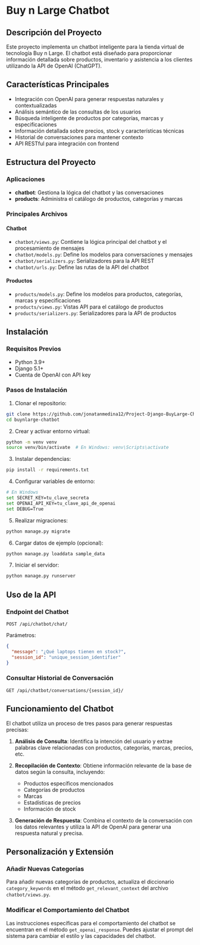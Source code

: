 # Buy n Large Chatbot

## Descripción del Proyecto
Este proyecto implementa un chatbot inteligente para la tienda virtual de tecnología Buy n Large. El chatbot está diseñado para proporcionar información detallada sobre productos, inventario y asistencia a los clientes utilizando la API de OpenAI (ChatGPT).

## Características Principales
- Integración con OpenAI para generar respuestas naturales y contextualizadas
- Análisis semántico de las consultas de los usuarios
- Búsqueda inteligente de productos por categorías, marcas y especificaciones
- Información detallada sobre precios, stock y características técnicas
- Historial de conversaciones para mantener contexto
- API RESTful para integración con frontend

## Estructura del Proyecto

### Aplicaciones
- **chatbot**: Gestiona la lógica del chatbot y las conversaciones
- **products**: Administra el catálogo de productos, categorías y marcas

### Principales Archivos

#### Chatbot
- `chatbot/views.py`: Contiene la lógica principal del chatbot y el procesamiento de mensajes
- `chatbot/models.py`: Define los modelos para conversaciones y mensajes
- `chatbot/serializers.py`: Serializadores para la API REST
- `chatbot/urls.py`: Define las rutas de la API del chatbot

#### Productos
- `products/models.py`: Define los modelos para productos, categorías, marcas y especificaciones
- `products/views.py`: Vistas API para el catálogo de productos
- `products/serializers.py`: Serializadores para la API de productos

## Instalación

### Requisitos Previos
- Python 3.9+
- Django 5.1+
- Cuenta de OpenAI con API key

### Pasos de Instalación

1. Clonar el repositorio:
```bash
git clone https://github.com/jonatanmedina12/Project-Django-BuyLarge-ChatBot.git
cd buynlarge-chatbot
```

2. Crear y activar entorno virtual:
```bash
python -m venv venv
source venv/bin/activate  # En Windows: venv\Scripts\activate
```

3. Instalar dependencias:
```bash
pip install -r requirements.txt
```

4. Configurar variables de entorno:
```bash
# En Windows
set SECRET_KEY=tu_clave_secreta
set OPENAI_API_KEY=tu_clave_api_de_openai
set DEBUG=True
```

5. Realizar migraciones:
```bash
python manage.py migrate
```

6. Cargar datos de ejemplo (opcional):
```bash
python manage.py loaddata sample_data
```

7. Iniciar el servidor:
```bash
python manage.py runserver
```

## Uso de la API

### Endpoint del Chatbot
```
POST /api/chatbot/chat/
```
Parámetros:
```json
{
  "message": "¿Qué laptops tienen en stock?",
  "session_id": "unique_session_identifier"
}
```

### Consultar Historial de Conversación
```
GET /api/chatbot/conversations/{session_id}/
```

## Funcionamiento del Chatbot

El chatbot utiliza un proceso de tres pasos para generar respuestas precisas:

1. **Análisis de Consulta**: Identifica la intención del usuario y extrae palabras clave relacionadas con productos, categorías, marcas, precios, etc.

2. **Recopilación de Contexto**: Obtiene información relevante de la base de datos según la consulta, incluyendo:
   - Productos específicos mencionados
   - Categorías de productos
   - Marcas
   - Estadísticas de precios
   - Información de stock

3. **Generación de Respuesta**: Combina el contexto de la conversación con los datos relevantes y utiliza la API de OpenAI para generar una respuesta natural y precisa.

## Personalización y Extensión

### Añadir Nuevas Categorías
Para añadir nuevas categorías de productos, actualiza el diccionario `category_keywords` en el método `get_relevant_context` del archivo `chatbot/views.py`.

### Modificar el Comportamiento del Chatbot
Las instrucciones específicas para el comportamiento del chatbot se encuentran en el método `get_openai_response`. Puedes ajustar el prompt del sistema para cambiar el estilo y las capacidades del chatbot.

